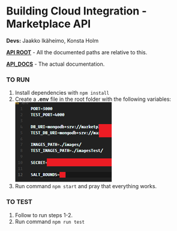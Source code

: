 # Building Cloud Integration - Marketplace API

**Devs:** Jaakko Ikäheimo, Konsta Holm

[**API ROOT**](http://www.jikaheimo.software:3000/api) - All the documented paths are relative to this.

[**API_DOCS**](http://www.jikaheimo.software:3000/docs) - The actual documentation.

### TO RUN

1. Install dependencies with `npm install`
2. Create a **.env** file in the root folder with the following variables:
   ![Drag Racing](env_vars.png)
3. Run command `npm start` and pray that everything works.

### TO TEST

1. Follow to run steps 1-2.
2. Run command `npm run test`

